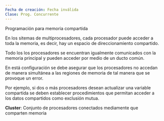 ```yaml
---
Fecha de creación: Fecha inválida
Clase: Prog. Concurrente
---
```

Programación para memoria compartida

  

En los sitemas de multiprocesadores, cada procesador puede acceder a toda la memoria, es decir, hay un espacio de direccionamiento compartido.

Todo los los procesadores se encuentran igualmente comunicados con la memoria principal y pueden acceder por medio de un ducto común.

En está configuración se debe asegurar que los procesadores no accedan de manera simultánea a las regiones de memoria de tal manera que se provoque un error.

Por ejemplo, si dos o más procesadores desean actualizar una variable compartida se deben establecer procedimientos que permitan acceder a los datos compartidos como exclusión mutua.

**Cluster**: Conjunto de procesadores conectados mediamente que comparten memoria